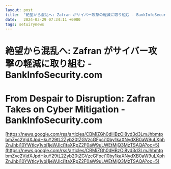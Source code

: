 ```yaml
---
layout: post
title:  "絶望から混乱へ: Zafran がサイバー攻撃の軽減に取り組む - BankInfoSecurity.com"
date:   2024-03-29 07:34:11 +0900
tags: setuirynews 
---
```


# 絶望から混乱へ: Zafran がサイバー攻撃の軽減に取り組む - BankInfoSecurity.com



# From Despair to Disruption: Zafran Takes on Cyber Mitigation - BankInfoSecurity.com

[https://news.google.com/rss/articles/CBMiZGh0dHBzOi8vd3d3LmJhbmtpbmZvc2VjdXJpdHkuY29tL2Zyb20tZGVzcGFpci10by1kaXNydXB0aW9uLXphZnJhbi10YWtlcy1vbi1jeWJlci1taXRpZ2F0aW9uLWEtMjQ3MzTSAQA?oc=5](https://news.google.com/rss/articles/CBMiZGh0dHBzOi8vd3d3LmJhbmtpbmZvc2VjdXJpdHkuY29tL2Zyb20tZGVzcGFpci10by1kaXNydXB0aW9uLXphZnJhbi10YWtlcy1vbi1jeWJlci1taXRpZ2F0aW9uLWEtMjQ3MzTSAQA?oc=5)

